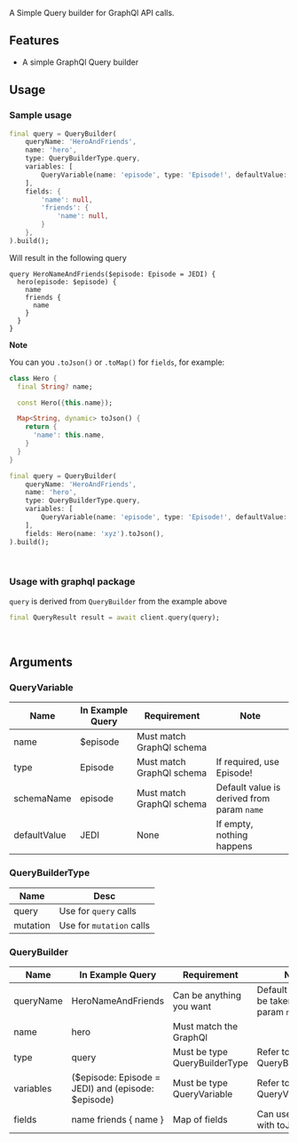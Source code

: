 A Simple Query builder for GraphQl API calls.

## Features

- A simple GraphQl Query builder

## Usage

### Sample usage

```dart
final query = QueryBuilder(
    queryName: 'HeroAndFriends',
    name: 'hero',
    type: QueryBuilderType.query,
    variables: [
        QueryVariable(name: 'episode', type: 'Episode!', defaultValue: 'JEDI'),
    ],
    fields: {
        'name': null,
        'friends': {
            'name': null,
        }
    },
).build();
```

Will result in the following query

```
query HeroNameAndFriends($episode: Episode = JEDI) {
  hero(episode: $episode) {
    name
    friends {
      name
    }
  }
}
```

<b>Note</b>

You can you `.toJson()` or `.toMap()` for `fields`, for example:

```dart
class Hero {
  final String? name;

  const Hero({this.name});

  Map<String, dynamic> toJson() {
    return {
      'name': this.name,
    }
  }
}
```

```dart
final query = QueryBuilder(
    queryName: 'HeroAndFriends',
    name: 'hero',
    type: QueryBuilderType.query,
    variables: [
        QueryVariable(name: 'episode', type: 'Episode!', defaultValue: 'JEDI'),
    ],
    fields: Hero(name: 'xyz').toJson(),
).build();
```
</br>

### Usage with graphql package

`query` is derived from `QueryBuilder` from the example above

```dart
final QueryResult result = await client.query(query);
```

</br>

## Arguments

### QueryVariable

| Name         | In Example Query | Requirement               | Note                                       |
| ------------ | ---------------- | ------------------------- | ------------------------------------------ |
| name         | $episode         | Must match GraphQl schema |                                            |
| type         | Episode          | Must match GraphQl schema | If required, use Episode!                  |
| schemaName   | episode          | Must match GraphQl schema | Default value is derived from param `name` |
| defaultValue | JEDI             | None                      | If empty, nothing happens                  |

### QueryBuilderType

| Name     | Desc                     |
| -------- | ------------------------ |
| query    | Use for `query` calls    |
| mutation | Use for `mutation` calls |

### QueryBuilder

| Name      | In Example Query                                   | Requirement                   | Note                                          |
| --------- | -------------------------------------------------- | ----------------------------- | --------------------------------------------- |
| queryName | HeroNameAndFriends                                 | Can be anything you want      | Default value will be taken from param `name` |
| name      | hero                                               | Must match the GraphQl        |                                               |
| type      | query                                              | Must be type QueryBuilderType | Refer to QueryBuilderType                     |
| variables | ($episode: Episode = JEDI) and (episode: $episode) | Must be type QueryVariable    | Refer to QueryVariable                        |
| fields    | name friends { name }                              | Map of fields                 | Can use together with toJson()                |
